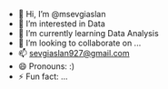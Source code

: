 - 👋 Hi, I’m @msevgiaslan
- 👀 I’m interested in Data
- 🌱 I’m currently learning Data  Analysis
- 💞️ I’m looking to collaborate on ...
- 📫 sevgiaslan927@gmail.com
- 😄 Pronouns: :)
- ⚡ Fun fact: ...

<!---
msevgiaslan/msevgiaslan is a ✨ special ✨ repository because its `README.md` (this file) appears on your GitHub profile.
You can click the Preview link to take a look at your changes.
--->
